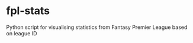 # fpl-stats
Python script for visualising statistics from Fantasy Premier League based on league ID
